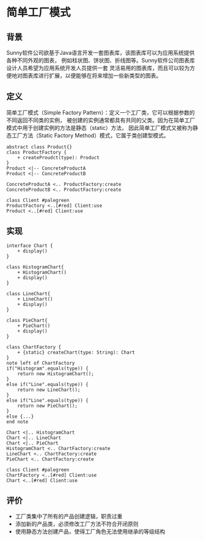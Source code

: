 # 简单工厂模式

## 背景
Sunny软件公司欲基于Java语言开发一套图表库，该图表库可以为应用系统提供各种不同外观的图表，
例如柱状图、饼状图、折线图等。Sunny软件公司图表库设计人员希望为应用系统开发人员提供一套
灵活易用的图表库，而且可以较为方便地对图表库进行扩展，以便能够在将来增加一些新类型的图表。

## 定义
简单工厂模式（Simple Factory Pattern）：定义一个工厂类，它可以根据参数的不同返回不同类的实例，
被创建的实例通常都具有共同的父类。因为在简单工厂模式中用于创建实例的方法是静态（static）方法，
因此简单工厂模式又被称为静态工厂方法（Static Factory Method）模式，它属于类创建型模式。

```{uml}
abstract class Product{}
class ProductFactory {
    + createProudct(type): Product
}
Product <|-- ConcreteProductA
Product <|-- ConcreteProductB

ConcreteProductA <.. ProductFactory:create
ConcreteProductB <.. ProductFactory:create

class Client #palegreen
ProductFactory <..[#red] Client:use
Product <..[#red] Client:use
```
## 实现
```{uml}
interface Chart {
    + display()
}

class HistogramChart{
    + HistogramChart()
    + display()
}

class LineChart{
    + LineChart()
    + display()
}

class PieChart{
    + PieChart()
    + display()
}

class ChartFactory {
    + {static} createChart(type: String): Chart
}
note left of ChartFactory
if("Histogram".equals(type)) {
    return new HistogramChart();
}
else if("Line".equals(type)) {
    return new LineChart();
} 
else if("Line".equals(type)) {
    return new PieChart();
} 
else {...}
end note

Chart <|.. HistogramChart
Chart <|.. LineChart
Chart <|.. PieChart
HistogramChart <.. ChartFactory:create
LineChart <.. ChartFactory:create
PieChart <.. ChartFactory:create

class Client #palegreen
ChartFactory <..[#red] Client:use
Chart <..[#red] Client:use
```

## 评价
- 工厂类集中了所有的产品创建逻辑，职责过重
- 添加新的产品类，必须修改工厂方法不符合开闭原则
- 使用静态方法创建产品，使得工厂角色无法使用继承的等级结构

